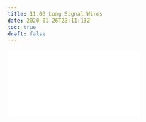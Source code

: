 ```yaml
---
title: 11.03 Long Signal Wires
date: 2020-01-26T23:11:13Z
toc: true
draft: false
---
```


![Link to included file content](../../../../electronics/long-signal-wires.md)

